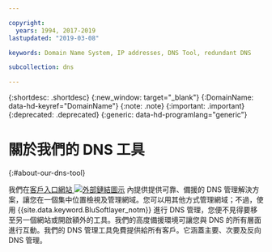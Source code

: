 ```yaml
---

copyright:
  years: 1994, 2017-2019
lastupdated: "2019-03-08"

keywords: Domain Name System, IP addresses, DNS Tool, redundant DNS

subcollection: dns

---
```



{:shortdesc: .shortdesc}
{:new_window: target="_blank"}
{:DomainName: data-hd-keyref="DomainName"}
{:note: .note}
{:important: .important}
{:deprecated: .deprecated}
{:generic: data-hd-programlang="generic"}

# 關於我們的 DNS 工具
{:#about-our-dns-tool}

我們在[客戶入口網站 ![外部鏈結圖示](../../icons/launch-glyph.svg "外部鏈結圖示")](https://control.softlayer.com/network/dns/list) 內提供提供可靠、備援的 DNS 管理解決方案，讓您在一個集中位置檢視及管理網域。您可以用其他方式管理網域；不過，使用 {{site.data.keyword.BluSoftlayer_notm}} 進行 DNS 管理，您便不見得要移至另一個網站或開啟額外的工具。我們的高度備援環境可讓您與 DNS 的所有層面進行互動。我們的 DNS 管理工具免費提供給所有客戶。它涵蓋主要、次要及反向 DNS 管理。


